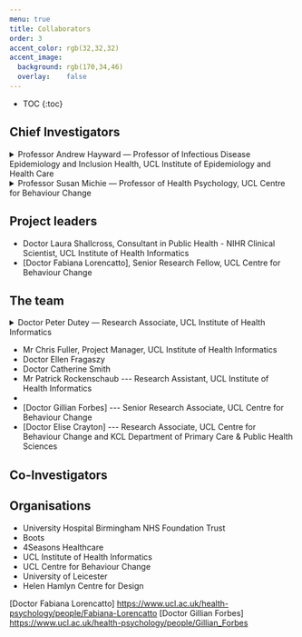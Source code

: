 ```yaml
---
menu: true
title: Collaborators
order: 3
accent_color: rgb(32,32,32)
accent_image:
  background: rgb(170,34,46)
  overlay:    false
---
```



* TOC
{:toc}


## Chief Investigators


<details> <!-- Andrew Hayward -->
    <summary class="page-title hr">Professor Andrew Hayward &mdash; Professor of Infectious Disease Epidemiology and Inclusion Health, UCL Institute of Epidemiology and Health Care</summary>
    <aside class="about related" role="complementary">
    <!-- mt4 mb4 -->
        <div class="author">
            <hy-img src="/assets/img/mugshots/AH.jpg" class="avatar" alt="Andrew Hayward" root-margin="512px">
                <noscript><img data-ignore src="/assets/img/mugshots/AH.jpg" class="avatar" alt="Andrew Hayward"/>
                </noscript>
                </hy-img>
            <p>Andrew Hayward is Director of the UCL Institute of Epidemiology and Health Care and Professor of Infectious Disease Epidemiology and Inclusion Health. His research portfolio focuses on acute respiratory infections, tuberculosis, hospital-acquired infection, antimicrobial prescribing and resistance and infections in hard to reach groups. In 2015 he established a new Department of Infectious Disease Informatics within the UCL Institute of Health Informatics, leading initiatives to use electronic health records and digital health technologies to understand and improve population health and health services, at home and abroad.</p>
            <div class="sidebar-social">
                <span class="sr-only">Social:</span>
                <ul>
                    <li>
                        <a href="https://www.ucl.ac.uk/tb/people/professor-andrew-hayward>" title="UCL profile" class="no-mark-external" target="_blank">
                            <span class="icon-UCL"></span>
                            <span class="sr-only">UCL</span>
                        </a>
                    </li>
                    <li>
                        <a href="https://orcid.org/0000-0002-3549-6232" title="orcid" class="no-mark-external" target="_blank">
                        <span class="icon-Orcid1"></span>
                        <span class="sr-only">orcid</span>
                        </a>
                    </li>
                </ul>

            </div>
        </div>
    </aside>
</details>

<details> <!-- Susan Michie -->
    <summary class="page-title hr">Professor Susan Michie &mdash; Professor of Health Psychology, UCL Centre for Behaviour Change</summary>
    <aside class="about related" role="complementary">
        <div class="author">
            <hy-img src="/assets/img/mugshots/SM.jpg" class="avatar" alt="Susan Michie" root-margin="512px">
            </hy-img>
            <p>Susan Michie is Professor of Health Psychology and Director of the Centre for Behaviour Change at UCL. Susan's research focuses on the design, delivery, uptake and impact of behaviour change interventions. Her research investigating innovative methods for developing and evaluating behavioural interventions is conducted in two main health domains: professional practice (e.g., the implementation of evidence-based guidelines, such as hand-hygiene amongst hospital staff), and risk factors amongst the general population (e.g., smoking, physical activity, preparing for pandemic flu). She works with a wide range of disciplines, practitioners and policy-makers and holds grants from a large number of organisations including the Wellcome Trust, National Institute of Health Research, Economic and Social Research Council and Cancer Research UK.</p>
            <div class="sidebar-social">
                <span class="sr-only">Social:</span>
                <ul>
                    <li>
                        <a href="http://www.ucl.ac.uk/health-psychology/people/Susan_Michie" title="UCL profile" class="no-mark-external" target="_blank">
                            <span class="icon-UCL"></span>
                            <span class="sr-only">UCL</span>
                        </a>
                    </li>
                    <li>
                        <a href="https://orcid.org/0000-0003-0063-6378" title="orcid" class="no-mark-external" target="_blank">
                            <span class="icon-Orcid1"></span>
                            <span class="sr-only">orcid</span>
                        </a>
                    </li>
                    <li>
                        <a href="https://twitter.com/SusanMichie" title="Twitter" class="no-mark-external" target="_blank">
                            <span class="icon-twitter"></span>
                            <span class="sr-only">Twitter</span>
                        </a>
                    </li>
                </ul>

            </div>
        </div>
    </aside>
</details>

## Project leaders
* Doctor Laura Shallcross, Consultant in Public Health - NIHR Clinical Scientist, UCL Institute of Health Informatics
* [Doctor Fabiana Lorencatto], Senior Research Fellow, UCL Centre for Behaviour Change

## The team

<details> <!-- Peter Dutey -->
    <summary class="page-title hr">Doctor Peter Dutey &mdash; Research Associate, UCL Institute of Health Informatics</summary>
    <aside class="about related" role="complementary">
        <div class="author">
            <hy-img src="/assets/img/mugshots/PDM.jpg" class="avatar" alt="Peter Dutey" root-margin="512px">
                <noscript><img data-ignore src="/assets/img/mugshots/PDM.jpg" class="avatar" alt="Peter Dutey"/>
                </noscript>
                </hy-img>
            <p>Peter is a postdoctoral researcher working on the primary and secondary care audits of the PASS
                study.</p>
            <div class="sidebar-social">
                <span class="sr-only">Social:</span>
                <ul>
                    <li>
                        <a href="https://orcid.org/0000-0002-8942-9836" title="orcid" class="no-mark-external" target="_blank">
                            <span class="icon-Orcid1"></span>
                            <span class="sr-only">orcid</span>
                        </a>
                    </li>
                    <li>
                        <a href="https://github.com/<username>" title="GitHub" class="no-mark-external" target="_blank">
                            <span class="icon-github"></span>
                            <span class="sr-only">GitHub</span>
                        </a>
                    </li>
                    <li>
                        <a href="mailto:p.dutey-magni@ucl.ac.uk" title="Email" class="no-mark-external" target="_blank">
                            <span class="icon-mail"></span>
                            <span class="sr-only">Email</span>
                        </a>
                    </li>
                    <li>
                        <a href="https://twitter.com/ggoodgodlemon" title="Twitter" class="no-mark-external" target="_blank">
                            <span class="icon-twitter"></span>
                            <span class="sr-only">Twitter</span>
                        </a>
                    </li>
                </ul>

            </div>
        </div>
    </aside>
</details>

* Mr Chris Fuller, Project Manager, UCL Institute of Health Informatics
* Doctor Ellen Fragaszy
* Doctor Catherine Smith
* Mr Patrick Rockenschaub --- Research Assistant, UCL Institute of Health Informatics
*
* [Doctor Gillian Forbes] --- Senior Research Associate, UCL Centre for Behaviour Change
* [Doctor Elise Crayton] --- Research Associate, UCL Centre for Behaviour Change and KCL Department of Primary Care & Public Health Sciences


## Co-Investigators

## Organisations

* University Hospital Birmingham NHS Foundation Trust
* Boots
* 4Seasons Healthcare
* UCL Institute of Health Informatics
* UCL Centre for Behaviour Change
* University of Leicester
* Helen Hamlyn Centre for Design

[Doctor Fabiana Lorencatto] https://www.ucl.ac.uk/health-psychology/people/Fabiana-Lorencatto
[Doctor Gillian Forbes] https://www.ucl.ac.uk/health-psychology/people/Gillian_Forbes
